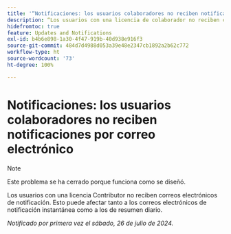 ```yaml
---
title: '“Notificaciones: los usuarios colaboradores no reciben notificaciones por correo electrónico”'
description: “Los usuarios con una licencia de colaborador no reciben correos electrónicos de notificación. Esto puede afectar tanto a los correos electrónicos de notificación instantánea como a los de resumen diario. '
hidefromtoc: true
feature: Updates and Notifications
exl-id: b4b6e898-1a30-4f47-919b-40d938e916f3
source-git-commit: 484d7d4988d053a39e48e2347cb1892a2b62c772
workflow-type: ht
source-wordcount: '73'
ht-degree: 100%

---
```


# Notificaciones: los usuarios colaboradores no reciben notificaciones por correo electrónico

>[!NOTE]
>
>Este problema se ha cerrado porque funciona como se diseñó.

Los usuarios con una licencia Contributor no reciben correos electrónicos de notificación. Esto puede afectar tanto a los correos electrónicos de notificación instantánea como a los de resumen diario.

_Notificado por primera vez el sábado, 26 de julio de 2024._
